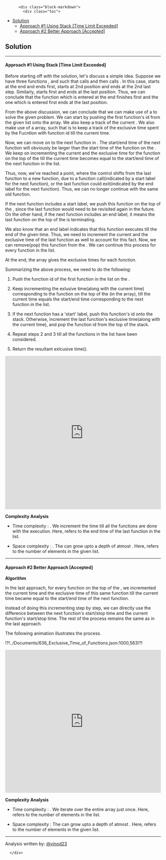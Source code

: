 <div class="article-body">
        
          <div class="block-markdown">
            <div class="toc">
<ul>
<li><a href="#solution">Solution</a><ul>
<li><a href="#approach-1-using-stack-time-limit-exceeded">Approach #1 Using Stack [Time Limit Exceeded]</a></li>
<li><a href="#approach-2-better-approach-accepted">Approach #2 Better Approach [Accepted]</a></li>
</ul>
</li>
</ul>
</div>
<h2 id="solution">Solution</h2>
<hr>
<h4 id="approach-1-using-stack-time-limit-exceeded">Approach #1 Using Stack [Time Limit Exceeded]</h4>
<p>Before starting off with the solution, let's discuss a simple idea. Suppose we have three functions <script type="math/tex; mode=display">func_1</script>, <script type="math/tex; mode=display">func_2</script> and <script type="math/tex; mode=display">func_3</script> such that <script type="math/tex; mode=display">func_1</script> calls <script type="math/tex; mode=display">func_2</script> and then <script type="math/tex; mode=display">func_2</script> calls <script type="math/tex; mode=display">func_3</script>. In this case, <script type="math/tex; mode=display">func_3</script> starts at the end and ends first, <script type="math/tex; mode=display">func_2</script> starts at 2nd position and ends at the 2nd last step. Similarly, <script type="math/tex; mode=display">func_1</script> starts first and ends at the last position. Thus, we can conclude that the function which is entered at the end finishes first and the one which is entered first ends at the last position. </p>
<p>From the above discussion, we can conclude that we can make use of a <script type="math/tex; mode=display">stack</script> to solve the given problem. We can start by pushing the first function's id from the given <script type="math/tex; mode=display">logs</script> list onto the array. We also keep a track of the current <script type="math/tex; mode=display">time</script>. We also make use of a <script type="math/tex; mode=display">res</script> array, such that <script type="math/tex; mode=display">res[i]</script> is to keep a track of the exclusive time spent by the Fucntion with function id <script type="math/tex; mode=display">i</script> till the current time. </p>
<p>Now, we can move on to the next function in <script type="math/tex; mode=display">logs</script>. The start/end time of the next function will obviously be larger than the start time of the function on the <script type="math/tex; mode=display">stack</script>. We keep on incrementing the current <script type="math/tex; mode=display">time</script> and the exclusive time for the function on the top of the <script type="math/tex; mode=display">stack</script> till the current time becomes equal to the start/end time of the next function in the <script type="math/tex; mode=display">logs</script> list. </p>
<p>Thus, now, we've reached a point, where the control shifts from the last function to a new function, due to a function call(indicated by a start label for the next function), or the last function could exit(indicated by the end label for the next function). Thus, we can no longer continue with the same old function. </p>
<p>If the next function includes a start label, we push this function on the top of the <script type="math/tex; mode=display">stack</script>, since the last function would need to be revisited again in the future. On the other hand, if the next function includes an end label, it means the last function on the top of the <script type="math/tex; mode=display">stack</script> is terminating.</p>
<p>We also know that an end label indicates that this function executes till the end of the given time. Thus, we need to increment the current <script type="math/tex; mode=display">time</script> and the exclusive time of the last function as well to account for this fact. Now, we can remove(pop) this function from the <script type="math/tex; mode=display">stack</script>.  We can continue this process for every function in the <script type="math/tex; mode=display">logs</script> list. </p>
<p>At the end, the <script type="math/tex; mode=display">res</script> array gives the exclusive times for each function.</p>
<p>Summarizing the above process, we need to do the following:</p>
<ol>
<li>
<p>Push the function id of the first function in the <script type="math/tex; mode=display">logs</script> list on the <script type="math/tex; mode=display">stack</script>.</p>
</li>
<li>
<p>Keep incrementing the exlusive time(along with the current time) corresponding to the function on the top of the <script type="math/tex; mode=display">stack</script>(in the <script type="math/tex; mode=display">res</script> array), till the current time equals the start/end time corresponding to the next function in the <script type="math/tex; mode=display">logs</script> list.</p>
</li>
<li>
<p>If the next function has a 'start' label, push this function's id onto the stack. Otherwise, increment the last function's exclusive time(along with the current time), and pop the function id from the top of the stack.</p>
</li>
<li>
<p>Repeat steps 2 and 3 till all the functions in the <script type="math/tex; mode=display">logs</script> list have been considered.</p>
</li>
<li>
<p>Return the resultant exlcusive time(<script type="math/tex; mode=display">res</script>).</p>
</li>
</ol>
<iframe src="https://leetcode.com/playground/RqRjdFmv/shared" frameborder="0" name="RqRjdFmv" width="100%" height="496"></iframe>

<p><strong>Complexity Analysis</strong></p>
<ul>
<li>
<p>Time complexity : <script type="math/tex; mode=display">O(t)</script>. We increment the time till all the functions are done with the execution. Here, <script type="math/tex; mode=display">t</script> refers to the end time of the last function in the <script type="math/tex; mode=display">logs</script> list.</p>
</li>
<li>
<p>Space complexity : <script type="math/tex; mode=display">O(n)</script>. The <script type="math/tex; mode=display">stack</script> can grow upto a depth of atmost <script type="math/tex; mode=display">n/2</script>. Here, <script type="math/tex; mode=display">n</script> refers to the number of elements in the given <script type="math/tex; mode=display">logs</script> list.</p>
</li>
</ul>
<hr>
<h4 id="approach-2-better-approach-accepted">Approach #2 Better Approach [Accepted]</h4>
<p><strong>Algorithm</strong></p>
<p>In the last approach, for every function on the top of the <script type="math/tex; mode=display">stack</script>, we incremented the current time and the exclusive time of this same function till the current time became equal to the start/end time of the next function. </p>
<p>Instead of doing this incrementing step by step, we can directly use the difference between the next function's start/stop time and the current function's start/stop time. The rest of the process remains the same as in the last approach. </p>
<p>The following animation illustrates the process.</p>
<p>!?!../Documents/636_Exclusive_Time_of_Functions.json:1000,563!?!</p>
<iframe src="https://leetcode.com/playground/rZkuT7RU/shared" frameborder="0" name="rZkuT7RU" width="100%" height="462"></iframe>

<p><strong>Complexity Analysis</strong></p>
<ul>
<li>
<p>Time complexity : <script type="math/tex; mode=display">O(n)</script>. We iterate over the entire <script type="math/tex; mode=display">logs</script> array just once. Here, <script type="math/tex; mode=display">n</script> refers to the number of elements in the <script type="math/tex; mode=display">logs</script> list.</p>
</li>
<li>
<p>Space complexity : The <script type="math/tex; mode=display">stack</script> can grow upto a depth of atmost <script type="math/tex; mode=display">n/2</script>. Here, <script type="math/tex; mode=display">n</script> refers to the number of elements in the given <script type="math/tex; mode=display">logs</script> list.</p>
</li>
</ul>
<hr>
<p>Analysis written by: <a href="https://leetcode.com/vinod23">@vinod23</a></p>
          </div>
        
      </div>
